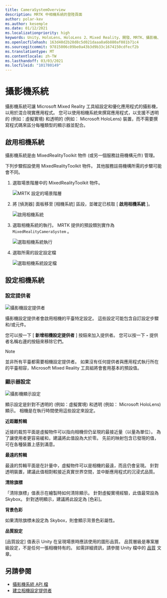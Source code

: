 ```yaml
---
title: CameraSystemOverview
description: MRTK 中相機系統的登陸頁面
author: polar-kev
ms.author: kesemple
ms.date: 01/12/2021
ms.localizationpriority: high
keywords: Unity、HoloLens、HoloLens 2、Mixed Reality、開發、MRTK、攝影機、
ms.openlocfilehash: 163d40d2b28d8c5d021daaa8a6b880af081b71c4
ms.sourcegitcommit: 97815006c09be0a43b3d9b33c1674150cdfecf2b
ms.translationtype: MT
ms.contentlocale: zh-TW
ms.lasthandoff: 03/03/2021
ms.locfileid: "101780149"
---
```

# <a name="camera-system"></a>攝影機系統

攝影機系統可讓 Microsoft Mixed Reality 工具組設定和優化應用程式的攝影機，以用於混合現實應用程式。 您可以使用相機系統來撰寫應用程式，以支援不透明的 (例如：虛擬實境) 和透明的 (例如： Microsoft HoloLens) 裝置，而不需要撰寫程式碼來區分每種類型的顯示器並配合。

## <a name="enabling-the-camera-system"></a>啟用相機系統

攝影機系統是由 MixedRealityToolkit 物件 (或另一個服務註冊機構元件) 管理。

下列步驟假設使用 MixedRealityToolkit 物件。 其他服務註冊機構所需的步驟可能會不同。

1. 選取場景階層中的 MixedRealityToolkit 物件。

    ![MRTK 設定的場景階層](../images/MRTK_ConfiguredHierarchy.png)

2. 將 [偵測器] 面板移至 [相機系統] 區段，並確定已核取 [ **啟用相機系統** ]。

    ![啟用相機系統](../images/camera-system/EnableCameraSystem.png)

3. 選取相機系統的執行。 MRTK 提供的預設類別實作為 `MixedRealityCameraSystem` 。

    ![選取相機系統執行](../images/camera-system/SelectCameraSystemType.png)

4. 選取所需的設定設定檔

    ![選取相機系統設定檔](../images/camera-system/SelectCameraProfile.png)

## <a name="configuring-the-camera-system"></a>設定相機系統

### <a name="settings-providers"></a>設定提供者

![攝影機設定提供者](../images/camera-system/CameraSettingsProviders.png)

攝影機設定提供者會啟用相機的平臺特定設定。 這些設定可能包含自訂設定步驟和/或元件。

您可以按一下 [ **新增相機設定提供者** ] 按鈕來加入提供者。 您可以按一下 **-** 提供者名稱右邊的按鈕來移除它們。

> [!Note]
> 並非所有平臺都需要相機設定提供者。 如果沒有任何提供者與應用程式執行所在的平臺相容，Microsoft Mixed Reality 工具組將會套用基本的預設值。

### <a name="display-settings"></a>顯示器設定

![攝影機顯示設定](../images/camera-system/CameraDisplaySettings.png)

顯示設定是針對不透明的 (例如：虛擬實境) 和透明 (例如： Microsoft HoloLens) 顯示。 相機是在執行時間使用這些設定來設定。

**近距離剪輯**

近接的裁剪平面是虛擬物件可以指向相機但仍呈現的最接近量（以量為單位）。 為了讓使用者更容易緩和，建議將此值設為大於零。 先前的映射包含已發現的值，可在各種裝置上感到滿意。

**最遠的剪輯**

最遠的剪輯平面是在計量中，虛擬物件可以是相機的最遠，而且仍會呈現。 針對透明裝置，建議此值相對較接近真實世界空間，並中斷應用程式的沉浸式品質。

**清除旗標**

「清除旗標」值表示在繪製時如何清除顯示。 針對虛擬實境經驗，此值最常設為 Skybox。 針對透明顯示，建議將此設定為 [色彩]。

**背景色彩**

如果清除旗標未設定為 Skybox，則會顯示背景色彩屬性。

**品質設定**

[品質設定] 值表示 Unity 在呈現場景時應該使用的圖形品質。 品質層級是專案層級設定，不是任何一張相機特有的。 如需詳細資訊，請參閱 Unity 檔中的 [品質](https://docs.unity3d.com/Manual/class-QualitySettings.html) 文章。

## <a name="see-also"></a>另請參閱

- [攝影機系統 API 檔](xref:Microsoft.MixedReality.Toolkit.CameraSystem)
- [建立相機設定提供者](CreateSettingsProvider.md)
